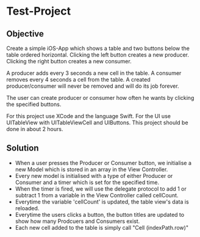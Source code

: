 # Test-Project

## Objective

Create a simple iOS-App which shows a table and two buttons below the table ordered horizontal.
Clicking the left button creates a new producer.
Clicking the right button creates a new consumer.

A producer adds every 3 seconds a new cell in the table.
A consumer removes every 4 seconds a cell from the table.
A created producer/consumer will never be removed and will do its job forever.

The user can create producer or consumer how often he wants by clicking the specified buttons.

For this project use XCode and the language Swift.
For the UI use UITableView with UITableViewCell and UIButtons.
This project should be done in about 2 hours.

## Solution

- When a user presses the Producer or Consumer button, we initialise a new Model which is stored in an array in the View Controller. 
- Every new model is initialised with a type of either Producer or Consumer and a timer which is set for the specified time.
- When the timer is fired, we will use the delegate protocol to add 1 or subtract 1 from a variable in the View Controller called cellCount.
- Everytime the variable 'cellCount' is updated, the table view's data is reloaded.
- Everytime the users clicks a button, the button titles are updated to show how many Prodcuers and Consumers exist.
- Each new cell added to the table is simply call "Cell (indexPath.row)"
